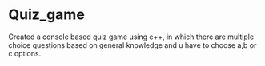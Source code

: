 # Quiz_game
Created a console based quiz game using c++, in which there are multiple choice questions based on general knowledge and u have to choose a,b or c options.
